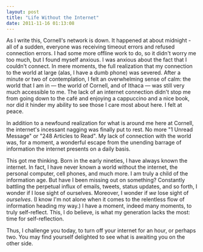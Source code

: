 ```yaml
---
layout: post
title: "Life Without the Internet"
date: 2011-11-16 01:13:08 
---
```


As I write this, Cornell's network is down. It happened at about midnight - all of a sudden, everyone was receiving timeout errors and refused connection errors. I had some more offline work to do, so it didn't worry me too much, but I found myself anxious. I was anxious about the fact that I couldn't connect. In mere moments, the full realization that my connection to the world at large (alas, I have a dumb phone) was severed. After a minute or two of contemplation, I felt an overwhelming sense of calm: the world that I am in &mdash; the world of Cornell, and of Ithaca &mdash; was still very much accessible to me. The lack of an internet connection didn't stop me from going down to the café and enjoying a cappuccino and a nice book, nor did it hinder my ability to see those I care most about here. I felt at peace.

In addition to a newfound realization for what is around me here at Cornell, the internet's incessant nagging was finally put to rest. No more "1 Unread Message" or "248 Articles to Read". My lack of connection with the world was, for a moment, a wonderful escape from the unending barrage of information the internet presents on a daily basis. 

This got me thinking. Born in the early nineties, I have always known the internet. In fact, I have never known a world without the internet, the personal computer, cell phones, and much more. I am truly a child of the information age. But have I been missing out on something? Constantly battling the perpetual influx of emails, tweets, status updates, and so forth, I wonder if I lose sight of ourselves. Moreover, I wonder if _we_ lose sight of _ourselves_. (I know I'm not alone when it comes to the relentless flow of information heading my way.) I have a moment, indeed many moments, to truly self-reflect. This, I do believe, is what my generation lacks the most: time for self-reflection.

Thus, I challenge you today, to turn off your internet for an hour, or perhaps two. You may find yourself delighted to see what is awaiting you on the other side.